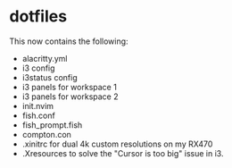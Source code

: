 # dotfiles

This now contains the following:

- alacritty.yml
- i3 config
- i3status config
- i3 panels for workspace 1
- i3 panels for workspace 2
- init.nvim
- fish.conf
- fish_prompt.fish
- compton.con
- .xinitrc for dual 4k custom resolutions on my RX470
- .Xresources to solve the "Cursor is too big" issue in i3.
